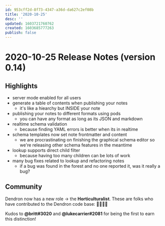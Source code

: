 ```yaml
---
id: 953cff2d-8f73-4347-a36d-da627c2ef08b
title: '2020-10-25'
desc: ''
updated: 1603721760762
created: 1603685777263
publish: false
---
```



# 2020-10-25 Release Notes (version 0.14)

## Highlights
- server mode enabled for all users
- generate a table of contents when publishing your notes
    - it's like a hiearchy but INSIDE your note
- publishing your notes to different formats using pods     
    - you can have any format as long as its JSON and markdown
- realtime schema validation 
    - because finding YAML errors is better when its in realtime
- schema templates now set note frontmatter and content
    - we are procrastinating on finishing the graphical schema editor so we're releasing other schema features in the meantime
- lookup supports direct child filter
    - because having too many children can be lots of work
- many bug fixes related to lookup and refactoring notes
    - if a bug was found in the forest and no one reported it, was it really a bug?

## Community 

Dendron now has a new role -> the **Horticulturalist**. These are folks who have contributed to the Dendron code base: 👨‍🌾👩‍🌾

Kudos to **@britt#3020** and **@lukecarrier#2081** for being the first to earn this distinction!